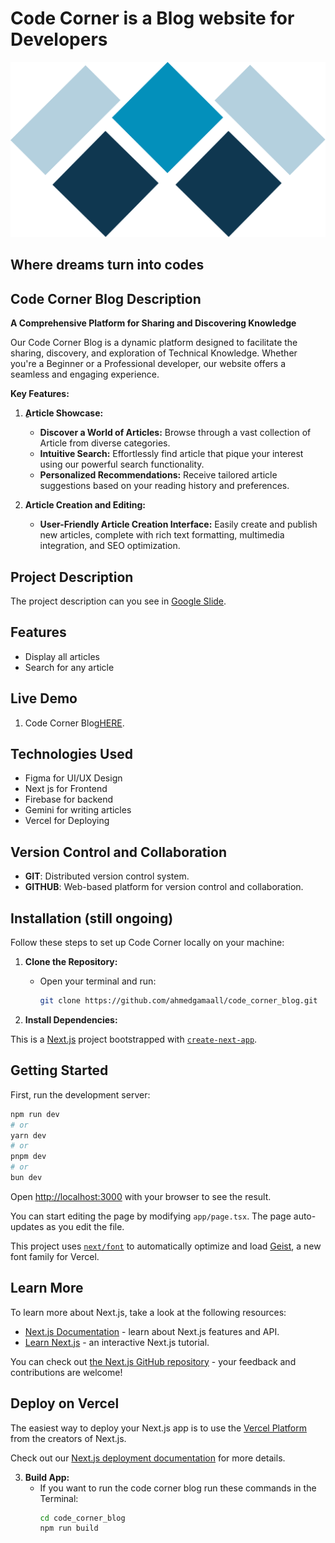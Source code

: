 ﻿# Code Corner is a Blog website for Developers
![logo](/public/code_corner_logo.svg)

## Where dreams turn into codes

## Code Corner Blog Description

**A Comprehensive Platform for Sharing and Discovering Knowledge**

Our Code Corner Blog is a dynamic platform designed to facilitate the sharing, discovery, and exploration of Technical Knowledge. Whether you're a Beginner or a Professional developer, our website offers a seamless and engaging experience.

**Key Features:**

1. **ِArticle Showcase:**
   * **Discover a World of Articles:** Browse through a vast collection of Article from diverse categories.
   * **Intuitive Search:** Effortlessly find article that pique your interest using our powerful search functionality.
   * **Personalized Recommendations:** Receive tailored article suggestions based on your reading history and preferences.

2. **Article Creation and Editing:**
   * **User-Friendly Article Creation Interface:** Easily create and publish new articles, complete with rich text formatting, multimedia integration, and SEO optimization.

## Project Description

The project description can you see in [Google Slide](https://docs.google.com/presentation/d/1kq-5WNUnbA2SK19MtXNHt2hEvbNMNA3dohoOInY40lA/edit?usp=sharing).

## Features

- Display all articles
- Search for any article

## Live Demo

1. Code Corner Blog[HERE](https://code-corner-blog.vercel.app/).
   
## Technologies Used

- Figma for UI/UX Design
- Next js for Frontend
- Firebase for backend
- Gemini for writing articles
- Vercel for Deploying

## Version Control and Collaboration
- **GIT**: Distributed version control system.
- **GITHUB**: Web-based platform for version control and collaboration.

## Installation (still ongoing)

Follow these steps to set up Code Corner locally on your machine:

1. **Clone the Repository:**
   - Open your terminal and run:
     ```bash
     git clone https://github.com/ahmedgamaall/code_corner_blog.git
     ```

2. **Install Dependencies:**

This is a [Next.js](https://nextjs.org) project bootstrapped with [`create-next-app`](https://nextjs.org/docs/app/api-reference/cli/create-next-app).

## Getting Started

First, run the development server:

```bash
npm run dev
# or
yarn dev
# or
pnpm dev
# or
bun dev
```

Open [http://localhost:3000](http://localhost:3000) with your browser to see the result.

You can start editing the page by modifying `app/page.tsx`. The page auto-updates as you edit the file.

This project uses [`next/font`](https://nextjs.org/docs/app/building-your-application/optimizing/fonts) to automatically optimize and load [Geist](https://vercel.com/font), a new font family for Vercel.

## Learn More

To learn more about Next.js, take a look at the following resources:

- [Next.js Documentation](https://nextjs.org/docs) - learn about Next.js features and API.
- [Learn Next.js](https://nextjs.org/learn) - an interactive Next.js tutorial.

You can check out [the Next.js GitHub repository](https://github.com/vercel/next.js) - your feedback and contributions are welcome!

## Deploy on Vercel

The easiest way to deploy your Next.js app is to use the [Vercel Platform](https://vercel.com/new?utm_medium=default-template&filter=next.js&utm_source=create-next-app&utm_campaign=create-next-app-readme) from the creators of Next.js.

Check out our [Next.js deployment documentation](https://nextjs.org/docs/app/building-your-application/deploying) for more details.


3. **Build App:**
   - If you want to run the code corner blog run these commands in the Terminal:
     ```bash
     cd code_corner_blog
     npm run build
     ```